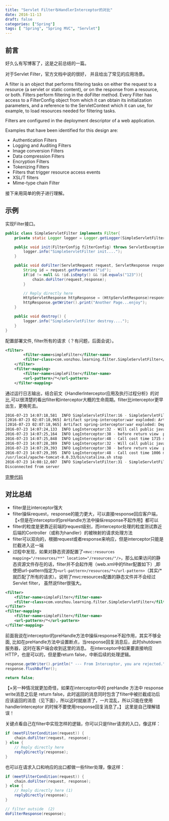 ```yaml
---
title: "Servlet Filter与HandlerInterceptor的对比"
date: 2016-11-13
draft: false
categories: ["Spring"]
tags: [ "Spring", "Spring MVC", "Servlet"]
---
```




## 前言

好久么有写博客了，这是之前总结的一篇。

对于Servlet Filter，官方文档中说的很好， 并且给出了常见的应用场景。

A filter is an object that performs filtering tasks on either the request to a resource (a servlet or static content), or on the response from a resource, or both. Filters perform filtering in the doFilter method. Every Filter has access to a FilterConfig object from which it can obtain its initialization parameters, and a reference to the ServletContext which it can use, for example, to load resources needed for filtering tasks.

Filters are configured in the deployment descriptor of a web application.

Examples that have been identified for this design are:

* Authentication Filters
* Logging and Auditing Filters
* Image conversion Filters
* Data compression Filters
* Encryption Filters
* Tokenizing Filters
* Filters that trigger resource access events
* XSL/T filters
* Mime-type chain Filter

接下来用简单的例子进行理解。

## 示例

实现Filter接口。

```java
public class SimpleServletFilter implements Filter{
    private static Logger logger = Logger.getLogger(SimpleServletFilter.class);

    public void init(FilterConfig filterConfig) throws ServletException {
        logger.info("SimpleServletFilter init....");
    }

    public void doFilter(ServletRequest request, ServletResponse response, FilterChain chain) throws IOException, ServletException {
        String id = request.getParameter("id");
        if(id != null && !id.isEmpty() && !id.equals("123")){
            chain.doFilter(request,response);
        }

        // Reply directly here
        HttpServletResponse httpResponse = (HttpServletResponse)response;
        httpResponse.getWriter().print("Another Page...enjoy");
    }

    public void destroy() {
        logger.info("SimpleServletFilter destroy....");
    }
}
```

配置部署文件, filter所有的请求（？有问题，后面会说）。

```xml
<filter>
        <filter-name>simpleFilter</filter-name>
        <filter-class>com.vonzhou.learning.filter.SimpleServletFilter</filter-class>
    </filter>
    <filter-mapping>
        <filter-name>simpleFilter</filter-name>
        <url-pattern>/*</url-pattern>
    </filter-mapping>
```
通过运行日志输出，结合前文《HandlerInterceptor应用及执行过程分析》的对比,可以很清楚的看出filter和interceptor大概的生命周期。filter比interceptor更早出生，更晚死去。

```bash
2016-07-23 14:07:18,581  INFO SimpleServletFilter:16 - SimpleServletFilter init....
[2016-07-23 02:07:18,965] Artifact spring-interceptor:war exploded: Artifact is deployed successfully
[2016-07-23 02:07:18,965] Artifact spring-interceptor:war exploded: Deploy took 5,416 milliseconds
2016-07-23 14:07:24,133  INFO LogInterceptor:32 - Will call public java.lang.String com.vonzhou.learning.controller.UserController.serveUser(javax.servlet.http.HttpServletRequest,javax.servlet.http.HttpServletResponse,java.util.Locale,org.springframework.ui.ModelMap)
2016-07-23 14:07:25,164  INFO LogInterceptor:38 - before return view  page, i can get model = Some Data
2016-07-23 14:07:25,848  INFO LogInterceptor:48 - Call cost time 1715 mills!
2016-07-23 14:07:28,389  INFO LogInterceptor:32 - Will call public java.lang.String com.vonzhou.learning.controller.UserController.serveUser(javax.servlet.http.HttpServletRequest,javax.servlet.http.HttpServletResponse,java.util.Locale,org.springframework.ui.ModelMap)
2016-07-23 14:07:29,393  INFO LogInterceptor:38 - before return view  page, i can get model = Some Data
2016-07-23 14:07:29,395  INFO LogInterceptor:48 - Call cost time 1006 mills!
/usr/local/apache-tomcat-8.0.33/bin/catalina.sh stop
2016-07-23 14:08:12,607  INFO SimpleServletFilter:31 - SimpleServletFilter destroy....
Disconnected from server
```

[完整代码](https://github.com/vonzhou/SpringInAction3/tree/master/spring-interceptor)

## 对比总结

* filter是比interceptor强大
* filter操纵request，response的能力更大，可以直接response回应客户端，【×但是在interceptor的preHandle方法中操纵response不起作用】都可以
* filter的粒度是更靠近前端的request级别，而interceptor处理的粒度测试靠近后端的Controller（或称为handler）的被映射的请求处理方法
* filter可以双向的，根据request或者response来响应，但是interceptor只能是拦截进入这一端
* 过程中发现，如果对静态资源配置了`<mvc:resources mapping="/resources/**" location="/resources/"/>`，那么如果访问的静态资源文件存在的话，filter并不会起作用（web.xml中的filter配置如下）,即使把url-pattern指定为`<url-pattern>/resources/*</url-pattern>`（其实/*就匹配了所有的请求）。说明了mvc:resources配置的静态文件并不会经过Servlet filter， 虽然说filter很强大。

```xml
<filter>
    <filter-name>simpleFilter</filter-name>
    <filter-class>com.vonzhou.learning.filter.SimpleServletFilter</filter-class>
</filter>
<filter-mapping>
    <filter-name>simpleFilter</filter-name>
    <url-pattern>/*</url-pattern>
</filter-mapping>
```

前面我说在interceptor的preHandle方法中操纵response不起作用，其实不够全面, 比如在preHandle方法中设置断点，当response回复消息后，此时shutdown服务器，这时在客户端会收到这里的消息。 在interceptor中如果要直接响应HTTP，也是可以的，但是要return false，中断后续的处理逻辑。
```java
response.getWriter().println(" --- From Interceptor, you are rejected.");
response.flushBuffer();

return false;
```

【×另一种情况就更加奇怪，如果在interceptor中的 preHandle 方法中 response write消息之后是 return false，此时返回的消息同时包含了filter中被拦截成功后应该返回的消息（见下面），所以这时就崩溃了，一片混乱，所以只能在使用 handlerinterceptor 的时候不要使用response回复消息了。】 这里是自己理解错误！

关键点看自己在filter中实现怎样的逻辑，你可以只是filter请求的入口，像这样：

```java
if (meetFilterCondition(request)) {
    chain.doFilter(request, response);
} else {
    // Reply directly here
    replyDirectly(response);
}
```

也可以在请求入口和响应的出口都做一些filter处理，像这样：

```java
if (meetFilterCondition(request)) {
    chain.doFilter(request, response);
} else {
    // Reply directly here (1)
    replyDirectly(response);
}

// filter outside  (2)
doFilterResponse(response);
```

